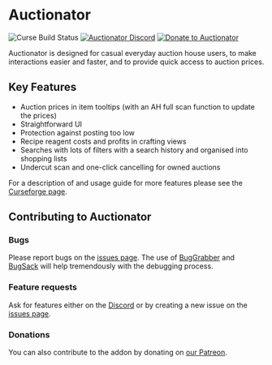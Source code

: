 # Auctionator
![Curse Build Status](https://github.com/Auctionator/Auctionator/workflows/Curse%20Build/badge.svg)
[![Auctionator Discord](https://img.shields.io/badge/discord-auctionator-blue.svg)](https://discord.gg/xgz75Pp)
[![Donate to Auctionator](https://img.shields.io/badge/paypal-donate-yellow.svg)](http://paypal.me/auctionator)

Auctionator is designed for casual everyday auction house users, to make interactions easier and faster, and to provide quick access to auction prices.
## Key Features
* Auction prices in item tooltips (with an AH full scan function to update the prices)
* Straightforward UI
* Protection against posting too low
* Recipe reagent costs and profits in crafting views
* Searches with lots of filters with a search history and organised into shopping lists
* Undercut scan and one-click cancelling for owned auctions

For a description of and usage guide for more features please see the
[Curseforge page](https://www.curseforge.com/wow/addons/auctionator).

## Contributing to Auctionator

### Bugs

Please report bugs on the
[issues page](https://github.com/Auctionator/Auctionator/issues/new).
The use of 
[BugGrabber](https://www.curseforge.com/wow/addons/bug-grabber) and 
[BugSack](https://www.curseforge.com/wow/addons/bugsack) will help tremendously
with the debugging process.

### Feature requests

Ask for features either on the [Discord](https://discord.gg/xgz75Pp) or by
creating a new issue on the
[issues page](https://github.com/Auctionator/Auctionator/issues/new).

### Donations

You can also contribute to the addon by donating on [our Patreon](https://patreon.com/auctionator).
